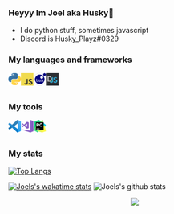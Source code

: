 ### Heyyy Im Joel aka Husky👋

- I do python stuff, sometimes javascript
- Discord is Husky_Playz#0329

### My languages and frameworks
<img align="left" src="https://github.com/HuskyCodez/huskycodez/blob/master/images/516CE944-EB33-45EA-9D98-1FDC41F7F321.png" alt="Py" width="25px">
<img align="left" src="https://github.com/HuskyCodez/huskycodez/blob/master/images/A6219D27-35FC-4386-B48B-E1315BCF7871.png" alt="Js" width="25px">
<img align="left" src="https://github.com/HuskyCodez/huskycodez/blob/master/images/F0FD5EF2-1E0F-4DAE-8F34-829823BB8073.png" alt="Lua" width="25px">
<img align="left" src="https://github.com/HuskyCodez/huskycodez/blob/master/images/77B426BC-DAA9-4D61-A56B-27CA26FFB4BB.png" alt="Discord.js" width="25px">

<br />
<br />

### My tools
<img align="left" src="https://github.com/HuskyCodez/huskycodez/blob/master/images/C9F1DB4A-0174-4DDE-AE9F-72CD940530E9.png" alt="VS code" width="25px">
<img align="left" src="https://github.com/HuskyCodez/huskycodez/blob/master/images/B4D61433-C506-4E2F-A3B3-23E6BA6BA2E1.png" alt="VS" width="25px">
<img align="left" src="https://github.com/HuskyCodez/huskycodez/blob/master/images/3085B58D-2E3B-4606-898D-E9230A285804.png" alt="Pycharm" width="25px">

<br />
<br />

### My stats
[![Top Langs](https://github-readme-stats.vercel.app/api/top-langs/?username=HuskyCodez&layout=compact)](https://google.com)

[![Joels's wakatime stats](https://github-readme-stats.vercel.app/api/wakatime?username=HuskyCodez)](https://wakatime.com/@HuskyCodez)
![Joels's github stats](https://github-readme-stats.vercel.app/api?username=HuskyCodez&count_private=true&show_icons=true)

<p align="center"> <img src="https://discord.c99.nl/widget/theme-1/471254158490468368.png"/> </p>
